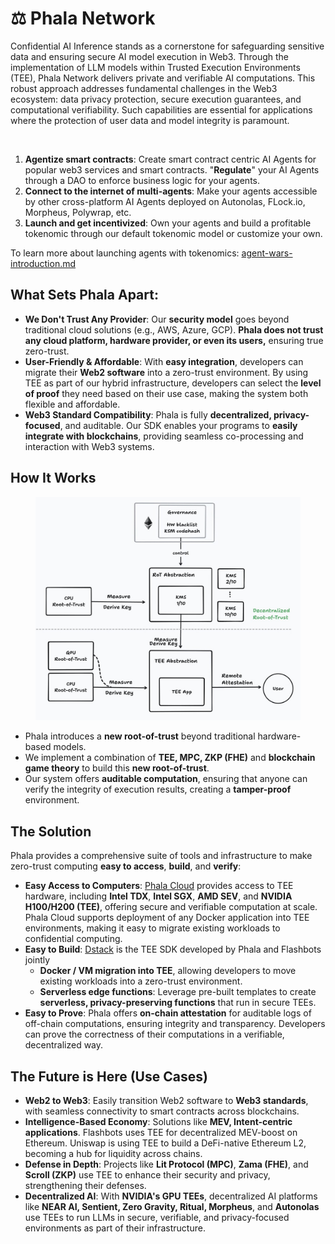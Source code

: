 # ⚖️ Phala Network

Confidential AI Inference stands as a cornerstone for safeguarding sensitive data and ensuring secure AI model execution in Web3. Through the implementation of LLM models within Trusted Execution Environments (TEE), Phala Network delivers private and verifiable AI computations. This robust approach addresses fundamental challenges in the Web3 ecosystem: data privacy protection, secure execution guarantees, and computational verifiability. Such capabilities are essential for applications where the protection of user data and model integrity is paramount.

<figure><img src="../.gitbook/assets/Phala-AI-Agent-Contract-HLD.png" alt=""><figcaption></figcaption></figure>

1. **Agentize smart contracts**: Create smart contract centric AI Agents for popular web3 services and smart contracts. "**Regulate**" your AI Agents through a DAO to enforce business logic for your agents.
2. **Connect to the internet of multi-agents**: Make your agents accessible by other cross-platform AI Agents deployed on Autonolas, FLock.io, Morpheus, Polywrap, etc.
3. **Launch and get incentivized**: Own your agents and build a profitable tokenomic through our default tokenomic model or customize your own.

To learn more about launching agents with tokenomics: [agent-wars-introduction.md](../agent-wars-legacy/agent-wars-introduction.md "mention")

## **What Sets Phala Apart:**

* **We Don't Trust Any Provider**: Our **security model** goes beyond traditional cloud solutions (e.g., AWS, Azure, GCP). **Phala does not trust any cloud platform, hardware provider, or even its users,** ensuring true zero-trust.
* **User-Friendly & Affordable**: With **easy integration**, developers can migrate their **Web2 software** into a zero-trust environment. By using TEE as part of our hybrid infrastructure, developers can select the **level of proof** they need based on their use case, making the system both flexible and affordable.
* **Web3 Standard Compatibility**: Phala is fully **decentralized, privacy-focused**, and auditable. Our SDK enables your programs to **easily integrate with blockchains**, providing seamless co-processing and interaction with Web3 systems.

## **How It Works**

<figure><img src="../.gitbook/assets/image (6) (1).png" alt=""><figcaption></figcaption></figure>

* Phala introduces a **new root-of-trust** beyond traditional hardware-based models.
* We implement a combination of **TEE, MPC, ZKP (FHE)** and **blockchain game theory** to build this **new root-of-trust**.
* Our system offers **auditable computation**, ensuring that anyone can verify the integrity of execution results, creating a **tamper-proof** environment.

## **The Solution**

Phala provides a comprehensive suite of tools and infrastructure to make zero-trust computing **easy to access**, **build**, and **verify**:

* **Easy Access to Computers**: [Phala Cloud](https://cloud.phala.network/register?invite=PHALAWIKI) provides access to TEE hardware, including **Intel TDX**, **Intel SGX**, **AMD SEV**, and **NVIDIA H100/H200 (TEE)**, offering secure and verifiable computation at scale. Phala Cloud supports deployment of any Docker application into TEE environments, making it easy to migrate existing workloads to confidential computing.
* **Easy to Build**: [Dstack](../dstack/overview.md) is the TEE SDK developed by Phala and Flashbots jointly
  * **Docker / VM migration into TEE**, allowing developers to move existing workloads into a zero-trust environment.
  * **Serverless edge functions**: Leverage pre-built templates to create **serverless, privacy-preserving functions** that run in secure TEEs.
* **Easy to Prove**: Phala offers **on-chain attestation** for auditable logs of off-chain computations, ensuring integrity and transparency. Developers can prove the correctness of their computations in a verifiable, decentralized way.

## **The Future is Here (Use Cases)**

* **Web2 to Web3**: Easily transition Web2 software to **Web3 standards**, with seamless connectivity to smart contracts across blockchains.
* **Intelligence-Based Economy**: Solutions like **MEV, Intent-centric applications**. Flashbots uses TEE for decentralized MEV-boost on Ethereum. Uniswap is using TEE to build a DeFi-native Ethereum L2, becoming a hub for liquidity across chains.
* **Defense in Depth**: Projects like **Lit Protocol (MPC)**, **Zama (FHE)**, and **Scroll (ZKP)** use TEE to enhance their security and privacy, strengthening their defenses.
* **Decentralized AI**: With **NVIDIA's GPU TEEs**, decentralized AI platforms like **NEAR AI, Sentient, Zero Gravity, Ritual, Morpheus**, and **Autonolas** use TEEs to run LLMs in secure, verifiable, and privacy-focused environments as part of their infrastructure.
